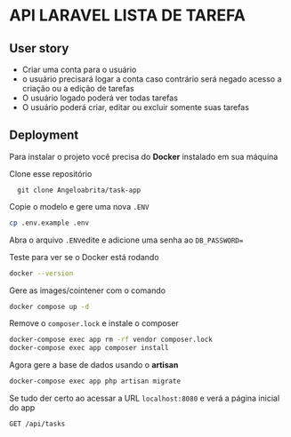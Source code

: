 # API LARAVEL LISTA DE TAREFA

## User story
- Criar uma conta para o usuário
- o usuário precisará logar a conta caso contrário será negado acesso a criação ou a edição de tarefas
- O usuário logado poderá ver todas tarefas
- O usuário poderá criar, editar ou excluir somente suas tarefas


## Deployment

Para instalar o projeto você precisa do **Docker** instalado em sua máquina

Clone esse repositório
```git
  git clone Angeloabrita/task-app
```

Copie o modelo e gere uma nova ``.ENV``
```bash
cp .env.example .env
```
Abra o arquivo ``.ENV``edite e adicione uma senha ao ``DB_PASSWORD=``

Teste para ver se o Docker está rodando

```bash
docker --version
```
Gere as images/cointener com o comando

```bash
docker compose up -d
```
Remove o ``composer.lock`` e instale o composer
```bash 
docker-compose exec app rm -rf vendor composer.lock
docker-compose exec app composer install
```
Agora gere a base de dados usando o **artisan**

```bash
docker-compose exec app php artisan migrate

```

Se tudo der certo ao acessar a URL  ``localhost:8080`` e verá a página inicial do app

```
GET /api/tasks
```